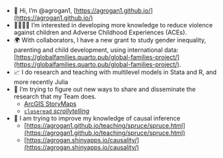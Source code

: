 - 👋 Hi, I’m @agrogan1, [https://agrogan1.github.io/](https://agrogan1.github.io/)
- 👩‍👩‍👧‍👦 I’m interested in developing more knowledge to reduce violence against children and Adverse Childhood Experiences (ACEs).
- 🌍 With collaborators, I have a new grant to study gender inequality, parenting and child development, using international data:  [https://globalfamilies.quarto.pub/global-families-project/](https://globalfamilies.quarto.pub/global-families-project/).
- 📈 I do research and teaching with multilevel models in Stata and R, and more recently Julia
- 🌱 I’m trying to figure out new ways to share and disseminate the research that my Team does.
    - [ArcGIS StoryMaps](https://arcg.is/0uzKv)
    - [`closeread` *scrollytelling*](https://agrogan1.github.io/closeread/)
- 🌱 I am trying to improve my knowledge of causal inference
    - [https://agrogan1.github.io/teaching/spruce/spruce.html](https://agrogan1.github.io/teaching/spruce/spruce.html)
    - [https://agrogan.shinyapps.io/causality/](https://agrogan.shinyapps.io/causality/)

<!---
agrogan1/agrogan1 is a ✨ special ✨ repository because its `README.md` (this file) appears on your GitHub profile.
You can click the Preview link to take a look at your changes.
--->
